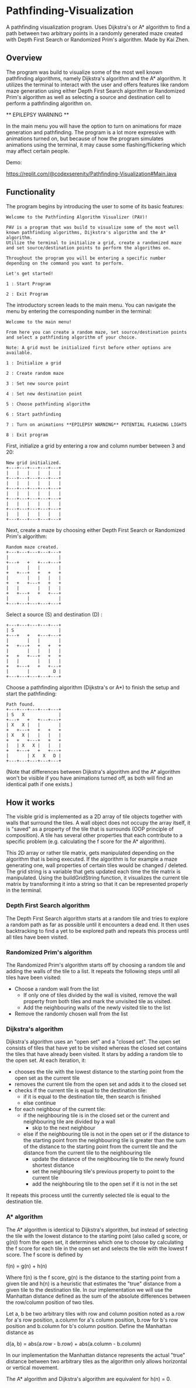 # Pathfinding-Visualization

A pathfinding visualization program. Uses Dijkstra's or A* algorithm to find a path between two arbitrary points in a randomly generated maze created with Depth First Search or Randomized Prim's algorithm. Made by Kai Zhen.

## Overview

The program was build to visualize some of the most well known pathfinding algorithms, namely Dijkstra's algorithm and the A* algorithm. It utilizes the terminal to interact with the user and offers features like random maze generation using either Depth First Search algorithm or Randomized Prim's algorithm as well as selecting a source and destination cell to perform a pathfinding algorithm on.

** EPILEPSY WARNING ** 

In the main menu you will have the option to turn on animations for maze generation and pathfinding. The program is a lot more expressive with animations turned on, but because of how the program simulates animations using the terminal, it may cause some flashing/flickering which may affect certain people.

Demo:

https://replit.com/@codexserenity/Pathfinding-Visualization#Main.java



## Functionality

The program begins by introducing the user to some of its basic features:

```
Welcome to the Pathfinding Algorithm Visualizer (PAV)!

PAV is a program that was build to visualize some of the most well known pathfinding algorithms, Dijkstra's algorithm and the A* algorithm.
Utilize the terminal to initialize a grid, create a randomized maze and set source/destination points to perform the algorithms on.

Throughout the program you will be entering a specific number depending on the command you want to perform.

Let's get started!

1 : Start Program

2 : Exit Program

```
The introductory screen leads to the main menu. You can navigate the menu by entering the corresponding number in the terminal:

```
Welcome to the main menu!

From here you can create a random maze, set source/destination points and select a pathfinding algorithm of your choice.

Note: A grid must be initialized first before other options are available.

1 : Initialize a grid

2 : Create random maze

3 : Set new source point

4 : Set new destination point

5 : Choose pathfinding algorithm

6 : Start pathfinding

7 : Turn on animations **EPILEPSY WARNING** POTENTIAL FLASHING LIGHTS

8 : Exit program

```
First, initialize a grid by entering a row and column number between 3 and 20:

```
New grid initialized.
+---+---+---+---+---+
|   |   |   |   |   |
+---+---+---+---+---+
|   |   |   |   |   |
+---+---+---+---+---+
|   |   |   |   |   |
+---+---+---+---+---+
|   |   |   |   |   |
+---+---+---+---+---+
|   |   |   |   |   |
+---+---+---+---+---+

```
Next, create a maze by choosing either Depth First Search or Randomized Prim's algorithm:

```
Random maze created.
+---+---+---+---+---+
|                   |
+---+   +   +---+---+
|       |   |       |
+   +---+   +   +   +
|       |   |   |   |
+   +   +---+   +   +
|   |       |   |   |
+   +---+   +   +---+
|       |           |
+---+---+---+---+---+

```
Select a source (S) and destination (D) :

```
+---+---+---+---+---+
| S                 |
+---+   +   +---+---+
|       |   |       |
+   +---+   +   +   +
|       |   |   |   |
+   +   +---+   +   +
|   |       |   |   |
+   +---+   +   +---+
|       |         D |
+---+---+---+---+---+

```
Choose a pathfinding algorithm (Dijkstra's or A*) to finish the setup and start the pathfinding:

```
Path found.
+---+---+---+---+---+
| S   X             |
+---+   +   +---+---+
| X   X |   |       |
+   +---+   +   +   +
| X   X |   |   |   |
+   +   +---+   +   +
|   | X   X |   |   |
+   +---+   +   +---+
|       | X   X   D |
+---+---+---+---+---+

```
(Note that differences between Dijkstra's algorithm and the A* algorithm won't be visible if you have animations turned off, as both will find an identical path if one exists.)

## How it works

The visible grid is implemented as a 2D array of tile objects together with walls that surround the tiles. A wall object does not occupy the array itself, it is "saved" as a property of the tile that is surrounds (OOP principle of composition). A tile has several other properties that each contribute to a specific problem (e.g. calculating the f score for the A* algorithm). 

This 2D array or rather tile matrix, gets manipulated depending on the algorithm that is being executed. If the algorithm is for example a maze generating one, wall properties of certain tiles would be changed / deleted. The grid string is a variable that gets updated each time the tile matrix is manipulated. Using the buildGridString function, it visualizes the current tile matrix by transforming it into a string so that it can be represented properly in the terminal.

### Depth First Search algorithm

The Depth First Search algorithm starts at a random tile and tries to explore a random path as far as possible until it encounters a dead end. It then uses backtracking to find a yet to be explored path and repeats this process until all tiles have been visited.

### Randomized Prim's algorithm

The Randomized Prim's algorithm starts off by choosing a random tile and adding the walls of the tile to a list. It repeats the following steps until all tiles have been visited:

* Choose a random wall from the list
  * If only one of tiles divided by the wall is visited, remove the wall property from both tiles and mark the unvisited tile as visited.
  * Add the neighbouring walls of the newly visited tile to the list
* Remove the randomly chosen wall from the list

### Dijkstra's algorithm

Dijkstra's algorithm uses an "open set" and a "closed set". The open set consists of tiles that have yet to be visited whereas the closed set contains the tiles that have already been visited. It stars by adding a random tile to the open set. At each iteration, it:

* chooses the tile with the lowest distance to the starting point from the open set as the current tile
* removes the current tile from the open set and adds it to the closed set
* checks if the current tile is equal to the destination tile:
  * if it is equal to the destination tile, then search is finished
  * else continue
* for each neighbour of the current tile:
  * if the neighbouring tile is in the closed set or the current and neighbouring tile are divided by a wall
    * skip to the next neighbour
  * else if the neighbouring tile is not in the open set or if the distance to the starting point from the neighbouring tile is greater than the sum of the distance to the starting point from the current tile and the distance from the current tile to the neighbouring tile
    * update the distance of the neighbouring tile to the newly found shortest distance
    * set the neighbouring tile's previous property to point to the current tile
    * add the neighbouring tile to the open set if it is not in the set

It repeats this process until the currently selected tile is equal to the destination tile.

### A* algorithm

The A* algorithm is identical to Dijkstra's algorithm, but instead of selecting the tile with the lowest distance to the starting point (also called g score, or g(n)) from the open set, it determines which one to choose by calculating the f score for each tile in the open set and selects the tile with the lowest f score. The f score is defined by

f(n) = g(n) + h(n)

Where f(n) is the f score, g(n) is the distance to the starting point from a given tile and h(n) is a heuristic that estimates the "true" distance from a given tile to the destination tile. In our implementation we will use the Manhattan distance defined as the sum of the absolute differences between the row/column position of two tiles.

Let a, b be two arbitrary tiles with row and column position noted as a.row for a's row position, a.column for a's column position, b.row for b's row position and b.column for b's column position. Define the Manhattan distance as

d(a, b) = abs(a.row - b.row) + abs(a.column - b.column)

In our implementation the Manhattan distance represents the actual "true" distance between two arbitrary tiles as the algorithm only allows horizontal or vertical movement.

The A* algorithm and Dijkstra's algorithm are equivalent for h(n) = 0.

